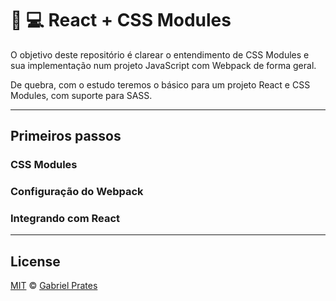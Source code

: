 # :pencil: :computer: React + CSS Modules

O objetivo deste repositório é clarear o entendimento de CSS Modules e sua implementação num projeto JavaScript com Webpack de forma geral.

De quebra, com o estudo teremos o básico para um projeto React e CSS Modules, com suporte para SASS.

---

## Primeiros passos

### CSS Modules

### Configuração do Webpack

### Integrando com React

---

## License

[MIT](./LICENSE) © [Gabriel Prates](http://gabrielprates.com)
